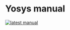 # Yosys manual

[![latest manual](https://github.com/mmicko/yosys-manual/actions/workflows/manual.yml/badge.svg)](https://github.com/mmicko/yosys-manual/releases/latest)

